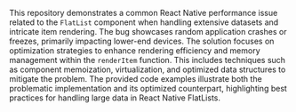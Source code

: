 This repository demonstrates a common React Native performance issue related to the `FlatList` component when handling extensive datasets and intricate item rendering. The bug showcases random application crashes or freezes, primarily impacting lower-end devices.  The solution focuses on optimization strategies to enhance rendering efficiency and memory management within the `renderItem` function. This includes techniques such as component memoization, virtualization, and optimized data structures to mitigate the problem.  The provided code examples illustrate both the problematic implementation and its optimized counterpart, highlighting best practices for handling large data in React Native FlatLists. 